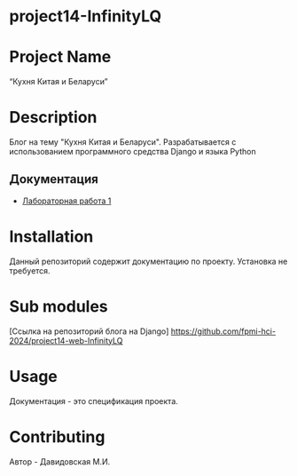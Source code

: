 # project14-InfinityLQ

# Project Name

“Кухня Китая и Беларуси”

# Description 

Блог на тему "Кухня Китая и Беларуси". Разрабатывается с использованием программного средства Django и языка Python

## Документация

* [Лабораторная работа 1](https://docs.google.com/document/d/1f7zbvIeLNrA1o4YHqfcPf_5AmuYVKloVvVUxeu_JYA8/edit?usp=sharingg)

# Installation

Данный репозиторий содержит документацию по проекту. Установка не требуется.

# Sub modules

[Ссылка на репозиторий блога на Django]
https://github.com/fpmi-hci-2024/project14-web-InfinityLQ

# Usage

Документация - это спецификация проекта.

# Contributing

Автор - Давидовская М.И.